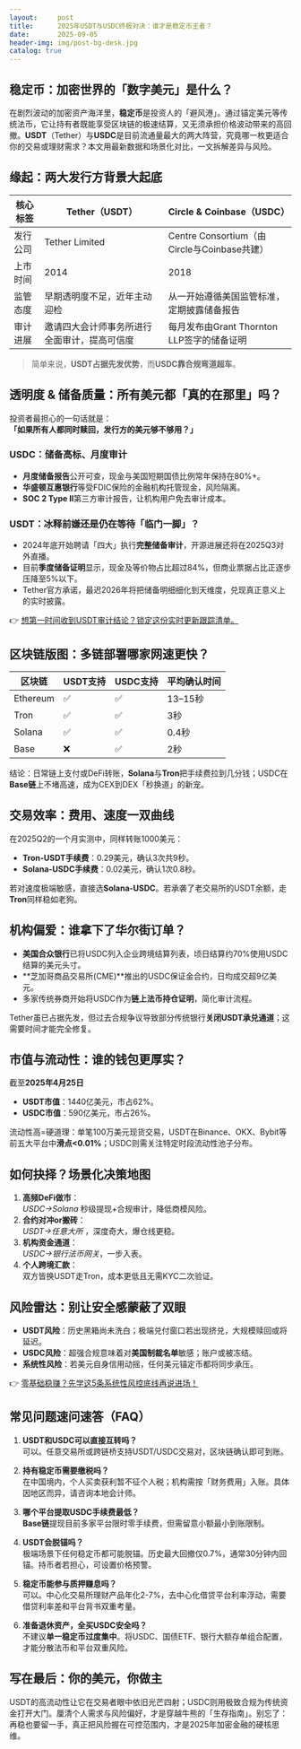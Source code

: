 ```yaml
---
layout:     post
title:      2025年USDT与USDC终极对决：谁才是稳定币王者？
date:       2025-09-05
header-img: img/post-bg-desk.jpg
catalog: true
---
```


## 稳定币：加密世界的「数字美元」是什么？

在剧烈波动的加密资产海洋里，**稳定币**是投资人的「避风港」。通过锚定美元等传统法币，它让持有者既能享受区块链的极速结算，又无须承担价格波动带来的高回撤。**USDT**（Tether）与**USDC**是目前流通量最大的两大阵营，究竟哪一枚更适合你的交易或理财需求？本文用最新数据和场景化对比，一文拆解差异与风险。

## 缘起：两大发行方背景大起底

| 核心标签 | Tether（USDT） | Circle & Coinbase（USDC） |
| --- | --- | --- |
| 发行公司 | Tether Limited | Centre Consortium（由Circle与Coinbase共建） |
| 上市时间 | 2014 | 2018 |
| 监管态度 | 早期透明度不足，近年主动迎检 | 从一开始遵循美国监管标准，定期披露储备报告 |
| 审计进展 | 邀请四大会计师事务所进行全面审计，提高可信度 | 每月发布由Grant Thornton LLP签字的储备证明 |

> 简单来说，**USDT占据先发优势**，而**USDC靠合规弯道超车**。

## 透明度 & 储备质量：所有美元都「真的在那里」吗？

投资者最担心的一句话就是：  
**「如果所有人都同时赎回，发行方的美元够不够用？」**

### USDC：储备高标、月度审计

- **月度储备报告**公开可查，现金与美国短期国债比例常年保持在80%+。  
- **华盛顿互惠银行**等受FDIC保险的金融机构托管现金，风险隔离。  
- **SOC 2 Type II**第三方审计报告，让机构用户免去审计成本。

### USDT：冰释前嫌还是仍在等待「临门一脚」？

- 2024年底开始聘请「四大」执行**完整储备审计**，开源进展还将在2025Q3对外直播。  
- 目前**季度储备证明**显示，现金及等价物占比超过84%，但商业票据占比正逐步压降至5%以下。  
- Tether官方承诺，最迟2026年将把储备明细细化到天维度，兑现真正意义上的实时披露。

👉 [想第一时间收到USDT审计结论？锁定这份实时更新跟踪清单。](https://okxdog.com/)

## 区块链版图：多链部署哪家网速更快？

| 区块链 | USDT支持 | USDC支持 | 平均确认时间 |
| --- | --- | --- | --- |
| Ethereum | ✅ | ✅ | 13–15秒 |
| Tron | ✅ | ✅ | 3秒 |
| Solana | ✅ | ✅ | 0.4秒 |
| Base | ❌ | ✅ | 2秒 |

结论：日常链上支付或DeFi转账，**Solana**与**Tron**把手续费拉到几分钱；USDC在**Base链**上不堵高速，成为CEX到DEX「秒换道」的新宠。

## 交易效率：费用、速度一双曲线

在2025Q2的一个月实测中，同样转账1000美元：

- **Tron-USDT手续费**：0.29美元，确认3次共9秒。  
- **Solana-USDC手续费**：0.02美元，确认1次0.8秒。

若对速度极端敏感，直接选**Solana-USDC**。若承袭了老交易所的USDT余额，走**Tron**同样稳如老狗。

## 机构偏爱：谁拿下了华尔街订单？

- **美国合众银行**已将USDC列入企业跨境结算列表，顷日结算约70%使用USDC结算的美元头寸。  
- **芝加哥商品交易所(CME)**推出的USDC保证金合约，日均成交超9亿美元。  
- 多家传统券商开始将USDC作为**链上法币持仓证明**，简化审计流程。

Tether虽已占据先发，但过去合规争议导致部分传统银行**关闭USDT承兑通道**；这需要时间才能完全修复。

## 市值与流动性：谁的钱包更厚实？

截至**2025年4月25日**

- **USDT市值**：1440亿美元，市占62%。  
- **USDC市值**：590亿美元，市占26%。

流动性高=硬道理：单笔100万美元现货交易，USDT在Binance、OKX、Bybit等前五大平台中**滑点<0.01%**；USDC则需关注特定时段流动性池子分布。

## 如何抉择？场景化决策地图

1. **高频DeFi做市**：  
   *USDC->Solana* 秒级提现+合规审计，降低商模风险。  
2. **合约对冲or搬砖**：  
   *USDT->任意大所* ，深度奇大，爆仓线更稳。  
3. **机构资金通道**：  
   *USDC->银行法币网关*，一步入表。  
4. **个人跨境汇款**：  
   双方皆换USDT走Tron，成本更低且无需KYC二次验证。

## 风险雷达：别让安全感蒙蔽了双眼

- **USDT风险**：历史黑箱尚未洗白；极端兑付窗口若出现挤兑，大规模赎回或将延迟。  
- **USDC风险**：超强合规意味着对**美国制裁名单**敏感；账户或被冻结。  
- **系统性风险**：若美元自身信用动摇，任何美元锚定币都将同步承压。

👉 [零基础稳赚？先学这5条系统性风控底线再说进场！](https://okxdog.com/)

## 常见问题速问速答（FAQ）

1. **USDT和USDC可以直接互转吗？**  
   可以。任意交易所或跨链桥支持USDT/USDC交易对，区块链确认即可到账。

2. **持有稳定币需要缴税吗？**  
   在中国境内，个人买卖获利暂不征个人税；机构需按「财务费用」入账。具体因地区而异，请咨询本地会计师。

3. **哪个平台提取USDC手续费最低？**  
   **Base链**提现目前多家平台限时零手续费，但需留意小额最小到账限制。

4. **USDT会脱锚吗？**  
   极端场景下任何稳定币都可能脱锚。历史最大回撤仅0.7%，通常30分钟内回锚。持币者若担心，可设置价格预警。

5. **稳定币能参与质押赚息吗？**  
   可以。中心化交易所理财产品年化2-7%，去中心化借贷平台利率浮动，需要借贷利率差和平台背书双重考量。

6. **准备退休资产，全买USDC安全吗？**  
   不建议**单一稳定币过度集中**。将USDC、国债ETF、银行大额存单组合配置，才能分散法币和平台双重风险。

## 写在最后：你的美元，你做主

USDT的高流动性让它在交易者眼中依旧光芒四射；USDC则用极致合规为传统资金打开大门。厘清个人需求与风险偏好，才是穿越牛熊的「生存指南」。别忘了：再稳也要留一手，真正把风险握在可控范围内，才是2025年加密金融的硬核思维。
